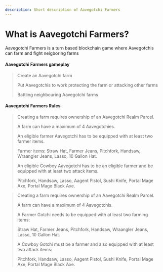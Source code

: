 ```yaml
---
description: Short description of Aavegotchi Farmers
---
```


# What is Aavegotchi Farmers?

Aavegotchi Farmers is a turn based blockchain game where Aavegotchis can farm and fight neigboring farms

#### Aavegotchi Farmers gameplay

> Create an Aavegotchi farm
>
> Put Aavegotchis to work protecting the farm or attacking other farms
>
> Battling neighbouring Aavegotchi farms

#### Aavegotchi Farmers Rules

> Creating a farm requires ownership of an Aavegotchi Realm Parcel.
>
> A farm can have a maximum of 4 Aavegotchies.
>
> An eligible farmer Aavegotchi has to be equipped with at least two farmer items.
>
> Farmer items: Straw Hat, Farmer Jeans, Pitchfork, Handsaw, Wraangler Jeans, Lasso, 10 Gallon Hat.
>
> An eligible Cowboy Aavegotchi has to be an eligible farmer and be equipped with at least two attack items.
>
> Pitchfork, Handsaw, Lasso, Aagent Pistol, Sushi Knife, Portal Mage Axe, Portal Mage Black Axe.

> Creating a farm requires ownership of an Aavegotchi Realm Parcel.
>
> A farm can have a maximum of 4 Aavegotchis.
>
> A Farmer Gotchi needs to be equipped with at least two farming items:
>
> Straw Hat, Farmer Jeans, Pitchfork, Handsaw, Wraangler Jeans, Lasso, 10 Gallon Hat.
>
> A Cowboy Gotchi must be a farmer and also equipped with at least two attack items:
>
> Pitchfork, Handsaw, Lasso, Aagent Pistol, Sushi Knife, Portal Mage Axe, Portal Mage Black Axe.
